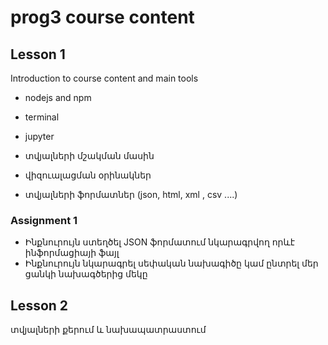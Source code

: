 # prog3 course content

## Lesson 1

Introduction to course content and main tools

- nodejs and npm
- terminal
- jupyter

- տվյալների մշակման մասին
- վիզուալացման օրինակներ
- տվյալների ֆորմատներ  (json, html, xml , csv ....)

### Assignment 1

- Ինքնուրույն ստեղծել JSON ֆորմատում նկարագրվող որևէ ինֆորմացիայի ֆայլ
- Ինքնուրույն նկարագրել սեփական նախագիծը կամ ընտրել մեր ցանկի նախագծերից մեկը

## Lesson 2 

տվյալների քերում և նախապատրաստում









